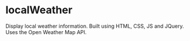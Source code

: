 # localWeather
Display local weather information. Built using HTML, CSS, JS and JQuery. Uses the Open Weather Map API.
